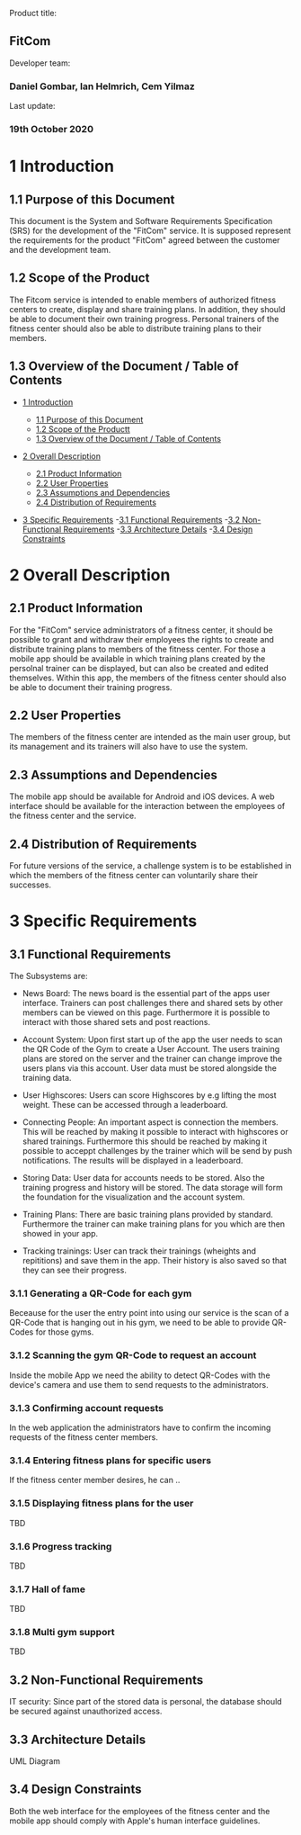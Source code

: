 Product title:
## FitCom

Developer team:
### Daniel Gombar, Ian Helmrich, Cem Yilmaz

Last update:
### 19th October 2020


# 1 Introduction
## 1.1 Purpose of this Document
This document is the System and Software Requirements Specification (SRS) for the development of the "FitCom" service. It is supposed represent the requirements for the product "FitCom" agreed between the customer and the development team.


## 1.2 Scope of the Product
The Fitcom service is intended to enable members of authorized fitness centers to create, display and share training plans. In addition, they should be able to document their own training progress. Personal trainers of the fitness center should also be able to distribute training plans to their members.


## 1.3 Overview of the Document / Table of Contents
- [1 Introduction](#1-Introduction)
    - [1.1 Purpose of this Document](#1.1-Purpose-of-this-Document)
    - [1.2 Scope of the Productt](#1.2-Scope-of-the-Product)
    - [1.3 Overview of the Document / Table of Contents](#1.3-Overview-of-the-Document-/-Table-of-Contents)

- [2 Overall Description](#2-Overall-Description)
    - [2.1 Product Information](#2.1-Product-Information)
    - [2.2 User Properties](#2.2-User-Properties)
    - [2.3 Assumptions and Dependencies](#2.3-Assumptions-and-Dependencies)
    - [2.4 Distribution of Requirements](#2.4-Distribution-of-Requirements)

- [3 Specific Requirements](#3-Specific-Requirements)
    -[3.1 Functional Requirements](#3.1-Functional-Requirements)
    -[3.2 Non-Functional Requirements](#3.2-Non-Functional-Requirements)
    -[3.3 Architecture Details](#3.3-Architecture-Details)
    -[3.4 Design Constraints](#3.4-Design-Constraints)


# 2 Overall Description
## 2.1 Product Information
For the "FitCom" service administrators of a fitness center, it should be possible to grant and withdraw their employees the rights to create and distribute training plans to members of the fitness center. For those a mobile app should be available in which training plans created by the persolnal trainer can be displayed, but can also be created and edited themselves. Within this app, the members of the fitness center should also be able to document their training progress.


## 2.2 User Properties
The members of the fitness center are intended as the main user group, but its management and its trainers will also have to use the system.


## 2.3 Assumptions and Dependencies
The mobile app should be available for Android and iOS devices. A web interface should be available for the interaction between the employees of the fitness center and the service. 


## 2.4 Distribution of Requirements
For future versions of the service, a challenge system is to be established in which the members of the fitness center can voluntarily share their successes.


# 3 Specific Requirements
## 3.1 Functional Requirements
The Subsystems are:

- News Board:
The news board is the essential part of the apps user interface. Trainers can post challenges there and shared sets by other members can be viewed on this page. Furthermore it is possible to interact with those shared sets and post reactions. 

- Account System:
Upon first start up of the app the user needs to scan the QR Code of the Gym to create a User Account. The users training plans are stored on the server and the trainer can change improve the users plans via this account. User data must be stored alongside the training data.

- User Highscores:
Users can score Highscores by e.g lifting the most weight. These can be accessed through a leaderboard.

- Connecting People:
An important aspect is connection the members. This will be reached by making it possible to interact with highscores or shared trainings.
Furthermore this should be reached by making it possible to acceppt challenges by the trainer which will be send by push notifications. The results will be displayed in a leaderboard.

- Storing Data:
User data for accounts needs to be stored. Also the training progress and history will be stored. The data storage will form the foundation for the visualization and the account system.

- Training Plans:
There are basic training plans provided by standard.
Furthermore the trainer can make training plans for you which are then showed in your app.

- Tracking trainings:
User can track their trainings (wheights and repititions) and save them in the app. Their history is also saved so that they can see their progress.

### 3.1.1 Generating a QR-Code for each gym
Beceause for the user the entry point into using our service is the scan of a QR-Code that is hanging out in his gym, we need to be able to provide QR-Codes for those gyms.

### 3.1.2 Scanning the gym QR-Code to request an account
Inside the mobile App we need the ability to detect QR-Codes with the device's camera and use them to send requests to the administrators.

### 3.1.3 Confirming account requests
In the web application the administrators have to confirm the incoming requests of the fitness center members.

### 3.1.4 Entering fitness plans for specific users
If the fitness center member desires, he can ..

### 3.1.5 Displaying fitness plans for the user
TBD
### 3.1.6 Progress tracking
TBD
### 3.1.7 Hall of fame
TBD
### 3.1.8 Multi gym support
TBD

## 3.2 Non-Functional Requirements
IT security: Since part of the stored data is personal, the database should be secured against unauthorized access. 

## 3.3 Architecture Details
UML Diagram

## 3.4 Design Constraints
Both the web interface for the employees of the fitness center and the mobile app should comply with Apple's human interface guidelines.
